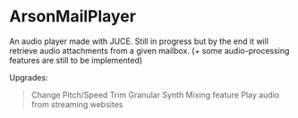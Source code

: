 # ArsonMailPlayer
An audio player made with JUCE. Still in progress but by the end it will retrieve audio attachments from a given mailbox. (+ some audio-processing features are still to be implemented)

Upgrades:
> Change Pitch/Speed
> Trim
> Granular Synth
> Mixing feature
> Play audio from streaming websites
